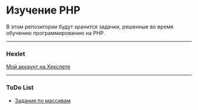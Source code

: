 # Изучение PHP

В этом репозитории будут хранится задачки, решенные во время обучению программированию на PHP.

---

### Hexlet

[Мой аккаунт на Хекслете](https://ru.hexlet.io/u/datsenko_md)

---

### ToDo List

* [Задания по массивам](https://ru.hexlet.io/courses/php-arrays)